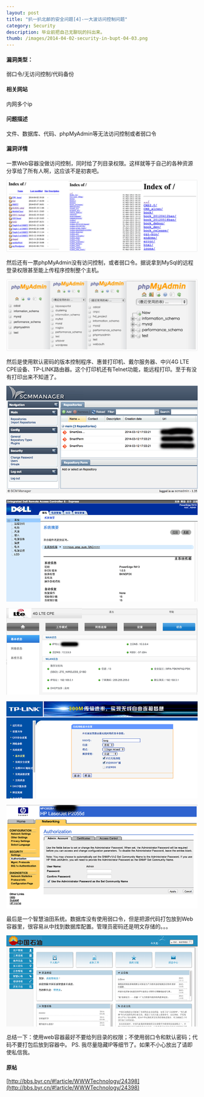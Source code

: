 ```yaml
---
layout: post
title: "扒一扒北邮的安全问题[4]-一大波访问控制问题"
category: Security
description: 毕业前把自己无聊玩的抖出来。
thumb: /images/2014-04-02-security-in-bupt-04-03.png
---
```


#### 漏洞类型： 

弱口令/无访问控制/代码备份

#### 相关网站

内网多个ip

#### 问题描述

文件、数据库、代码、phpMyAdmin等无法访问控制或者弱口令

#### 漏洞详情

一票Web容器没做访问控制，同时给了列目录权限。这样就等于自己的各种资源分享给了所有人啊，这应该不是初衷吧。 

![/images/2014-04-02-security-in-bupt-04-01.png](/images/2014-04-02-security-in-bupt-04-01.png)

然后还有一票phpMyAdmin没有访问控制，或者弱口令。据说拿到MySql的远程登录权限甚至能上传程序控制整个主机。 

![/images/2014-04-02-security-in-bupt-04-02.jpg](/images/2014-04-02-security-in-bupt-04-02.jpg)

然后是使用默认密码的版本控制程序、惠普打印机、戴尔服务器、中兴4G LTE CPE设备、TP-LINK路由器。这个打印机还有Telnet功能，能远程打印。至于有没有打印出来不知道了。 


![/images/2014-04-02-security-in-bupt-04-03.png](/images/2014-04-02-security-in-bupt-04-03.png)

![/images/2014-04-02-security-in-bupt-04-04.png](/images/2014-04-02-security-in-bupt-04-04.png)

![/images/2014-04-02-security-in-bupt-04-05.png](/images/2014-04-02-security-in-bupt-04-05.png)

![/images/2014-04-02-security-in-bupt-04-06.png](/images/2014-04-02-security-in-bupt-04-06.png)

![/images/2014-04-02-security-in-bupt-04-07.png](/images/2014-04-02-security-in-bupt-04-07.png)
 
最后是一个智慧油田系统。数据库没有使用弱口令，但是把源代码打包放到Web容器里，很容易从中找到数据库配置。管理员密码还是明文存储的。。。 

![/images/2014-04-02-security-in-bupt-04-08.png](/images/2014-04-02-security-in-bupt-04-08.png)

总结一下：使用web容器最好不要给列目录的权限；不使用弱口令和默认密码；代码不要打包后放到容器中。 
PS. 我尽量隐藏IP等细节了。如果不小心放出了请即使私信我。 

#### 原帖

[http://bbs.byr.cn/#!article/WWWTechnology/24398](http://bbs.byr.cn/#!article/WWWTechnology/24398)